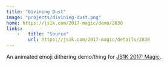 ```yaml
---
title: "Divining Dust"
image: "projects/divining-dust.png"
home: https://js1k.com/2017-magic/demo/2830
links: 
    -   title: "Source"
        url: https://js1k.com/2017-magic/details/2830
---
```


An animated emoji dithering demo/thing for <a href="https://js1k.com/2017-magic/demos">JS1K 2017: Magic</a>.
